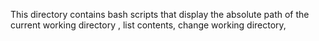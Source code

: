 This directory contains bash scripts that display the absolute path of the current working directory , list contents, change working directory,  
